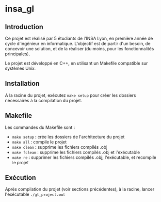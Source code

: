 # insa_gl

## Introduction

Ce projet est réalisé par 5 étudiants de l'INSA Lyon, en première année de cycle d'ingénieur en informatique. L'objectif est de partir d'un besoin, de concevoir une solution, et de la réaliser (du moins, pour les fonctionnalités principales).

Le projet est développé en C++, en utilisant un Makefile compatible sur systèmes Unix.

## Installation

A la racine du projet, exécutez `make setup` pour créer les dossiers nécessaires à la compilation du projet.

## Makefile

Les commandes du Makefile sont :

- `make setup` : crée les dossiers de l'architecture du projet
- `make all` : compile le projet
- `make clean` : supprime les fichiers compilés .obj
- `make fclean` : supprime les fichiers compilés .obj et l'exécutable
- `make re` : supprimer les fichiers compilés .obj, l'exécutable, et recompile le projet

## Exécution

Après compilation du projet (voir sections précédentes), à la racine, lancer l'exécutable 
`./gl_project.out`
